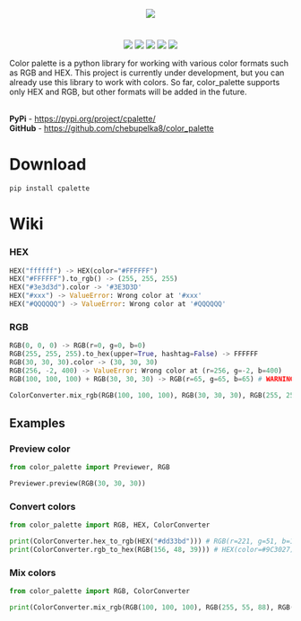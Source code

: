<p align="center">
  <img src="logo.png">
</p>

<h1></h1>
<p align="center">

  <img src="https://img.shields.io/pypi/v/cpalette">
  <img src="https://img.shields.io/github/license/chebupelka8/color_palette">
  <img src="https://img.shields.io/github/commit-activity/t/chebupelka8/color_palette"> 
  <img src="https://img.shields.io/github/stars/chebupelka8/color_palette">
  <img src="https://img.shields.io/github/watchers/chebupelka8/color_palette">
  
</p>
Color palette is a python library for working with various color formats such as RGB and HEX. This project is currently under development, but you can already use this library to work with colors. So far, color_palette supports only HEX and RGB, but other formats will be added in the future.

<br><b>PyPi</b> - https://pypi.org/project/cpalette/
<br><b>GitHub</b> - https://github.com/chebupelka8/color_palette


<h1>Download</h1>

```shell
pip install cpalette
```

<h1>Wiki</h1>
<h3>HEX</h3>

```python
HEX("ffffff") -> HEX(color="#FFFFFF")
HEX("#FFFFFF").to_rgb() -> (255, 255, 255)
HEX("#3e3d3d").color -> '#3E3D3D'
HEX("#xxx") -> ValueError: Wrong color at '#xxx'
HEX("#QQQQQQ") -> ValueError: Wrong color at '#QQQQQQ'
```

<h3>RGB</h3>

```python
RGB(0, 0, 0) -> RGB(r=0, g=0, b=0)
RGB(255, 255, 255).to_hex(upper=True, hashtag=False) -> FFFFFF
RGB(30, 30, 30).color -> (30, 30, 30)
RGB(256, -2, 400) -> ValueError: Wrong color at (r=256, g=-2, b=400)
RGB(100, 100, 100) + RGB(30, 30, 30) -> RGB(r=65, g=65, b=65) # WARNING!!! Don't use this if you have more than 2 color

ColorConverter.mix_rgb(RGB(100, 100, 100), RGB(30, 30, 30), RGB(255, 255, 255)) -> RGB(r=128, g=128, b=128) # If you have more than 2 colors, use this.
```


<h2>Examples</h2>
<h3>Preview color</h3>

```python
from color_palette import Previewer, RGB

Previewer.preview(RGB(30, 30, 30))
```
<h3>Convert colors</h3>

```python
from color_palette import RGB, HEX, ColorConverter

print(ColorConverter.hex_to_rgb(HEX("#dd33bd"))) # RGB(r=221, g=51, b=189)
print(ColorConverter.rgb_to_hex(RGB(156, 48, 39))) # HEX(color=#9C3027)
```
<h3>Mix colors</h3>

```python
from color_palette import RGB, ColorConverter

print(ColorConverter.mix_rgb(RGB(100, 100, 100), RGB(255, 55, 88), RGB(79, 23, 54))) # RGB(r=144, g=59, b=80)
```
